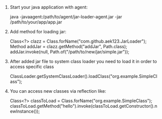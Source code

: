 1) Start your java application with agent:

    java -javaagent:/path/to/agent/jar-loader-agent.jar -jar /path/to/your/app/app.jar

2) Add method for loading jar:

   Class<?> clazz = Class.forName("com.github.aek123.JarLoader");\
   Method addJar = clazz.getMethod("addJar", Path.class);\
   addJar.invoke(null, Path.of("/path/to/new/jar/simple.jar"));

3) After added jar file to system class loader you need to load it in order to access specific class

   ClassLoader.getSystemClassLoader().loadClass("org.example.SimpleClass");

4) You can access new classes via reflection like:

   Class<?> classToLoad = Class.forName("org.example.SimpleClass");\
   classToLoad.getMethod("hello").invoke(classToLoad.getConstructor().newInstance());
